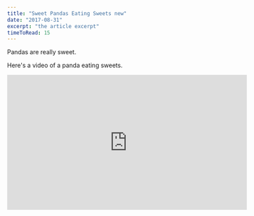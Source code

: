 ```yaml
---
title: "Sweet Pandas Eating Sweets new"
date: "2017-08-31"
excerpt: "the article excerpt"
timeToRead: 15
---
```



Pandas are really sweet.

Here's a video of a panda eating sweets.

<iframe width="560" height="315" src="https://www.youtube.com/embed/4n0xNbfJLR8" frameborder="0" allowfullscreen></iframe>